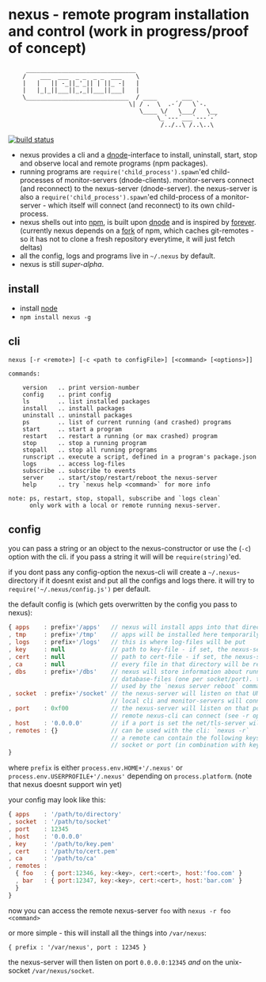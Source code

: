 # nexus - remote program installation and control (work in progress/proof of concept)

         _______________________________
        /    ___  ___  _ _  _ _  ___    \
        |   |   || -_||_'_|| | ||_ -|   |
        |   |_|_||___||_,_||___||___|   |
        \_____________________________  / ____       ___
                                      \| / .  \  .-´/   \`-.
                                         \____ \/   \___/   \__
                                              \_`---´___`---´-´
                                               /../..\ /..\..\

[![build status](https://secure.travis-ci.org/guybrush/nexus.png)](http://travis-ci.org/guybrush/nexus)

* nexus provides a cli and a [dnode]-interface to install, uninstall, start,
  stop and observe local and remote programs (npm packages).
* running programs are `require('child_process').spawn`'ed child-processes of
  monitor-servers (dnode-clients). monitor-servers connect (and reconnect) to
  the nexus-server (dnode-server). the nexus-server is also a
  `require('child_process').spawn`'ed child-process of a monitor-server -
  which itself will connect (and reconnect) to its own child-process.
* nexus shells out into [npm], is built upon [dnode] and is inspired by
  [forever]. (currently nexus depends on a [fork] of npm, which caches 
  git-remotes - so it has not to clone a fresh repository everytime, it will 
  just fetch deltas)
* all the config, logs and programs live in `~/.nexus` by default.
* nexus is still *super-alpha*.

[dnode]: https://github.com/substack/dnode
[forever]: https://github.com/nodejitsu/forever
[node]: http://nodejs.org
[npm]: https://npmjs.org
[fork]: https://github.com/guybrush/npm/tree/cacheGitRemotes

## install

* install [node]
* `npm install nexus -g`

## cli

```
nexus [-r <remote>] [-c <path to configFile>] [<command> [<options>]]

commands:

    version   .. print version-number
    config    .. print config
    ls        .. list installed packages
    install   .. install packages
    uninstall .. uninstall packages
    ps        .. list of current running (and crashed) programs
    start     .. start a program
    restart   .. restart a running (or max crashed) program
    stop      .. stop a running program
    stopall   .. stop all running programs
    runscript .. execute a script, defined in a program's package.json
    logs      .. access log-files
    subscribe .. subscribe to events
    server    .. start/stop/restart/reboot the nexus-server
    help      .. try `nexus help <command>` for more info

note: ps, restart, stop, stopall, subscribe and `logs clean`
      only work with a local or remote running nexus-server.
```

## config

you can pass a string or an object to the nexus-constructor or use the (`-c`)
option with the cli. if you pass a string it will will be `require(string)`'ed.

if you dont pass any config-option the nexus-cli will create a 
`~/.nexus`-directory if it doesnt exist and put all the configs and logs there.
it will try to `require('~/.nexus/config.js')` per default.

the default config is (which gets overwritten by the config you pass to nexus):
``` javascript
{ apps    : prefix+'/apps'   // nexus will install apps into that directory
, tmp     : prefix+'/tmp'    // apps will be installed here temporarily
, logs    : prefix+'/logs'   // this is where log-files will be put
, key     : null             // path to key-file - if set, the nexus-server uses tls
, cert    : null             // path to cert-file - if set, the nexus-server uses tls
, ca      : null             // every file in that directory will be read into the ca
, dbs     : prefix+'/dbs'    // nexus will store information about running processes in
                             // database-files (one per socket/port). these dbs will be
                             // used by the `nexus server reboot` command
, socket  : prefix+'/socket' // the nexus-server will listen on that UNIX-socket
                             // local cli and monitor-servers will connect to it
, port    : 0xf00            // the nexus-server will listen on that port
                             // remote nexus-cli can connect (see -r option)
, host    : '0.0.0.0'        // if a port is set the net/tls-server will be bound to it
, remotes : {}               // can be used with the cli: `nexus -r`
                             // a remote can contain the following keys:
                             // socket or port (in combination with key, cert, host)
}
```
where `prefix` is either `process.env.HOME+'/.nexus'` or
`process.env.USERPROFILE+'/.nexus'` depending on `process.platform`. (note that
nexus doesnt support win yet)

your config may look like this:
``` javascript
{ apps    : '/path/to/directory'
, socket  : '/path/to/socket'
, port    : 12345
, host    : '0.0.0.0'
, key     : '/path/to/key.pem'
, cert    : '/path/to/cert.pem'
, ca      : '/path/to/ca'
, remotes :
  { foo   : { port:12346, key:<key>, cert:<cert>, host:'foo.com' }
  , bar   : { port:12347, key:<key>, cert:<cert>, host:'bar.com' }
  }
}
```
now you can access the remote nexus-server `foo` with `nexus -r foo <command>`

or more simple - this will install all the things into `/var/nexus`:
```
{ prefix : '/var/nexus', port : 12345 }
```
the nexus-server will then listen on port `0.0.0.0:12345` *and* on the
unix-socket `/var/nexus/socket`.

